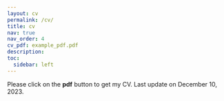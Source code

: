 ```yaml
---
layout: cv
permalink: /cv/
title: cv
nav: true
nav_order: 4
cv_pdf: example_pdf.pdf
description: 
toc:
  sidebar: left
---
```


Please click on the **pdf** button to get my CV. Last update on December 10, 2023.
